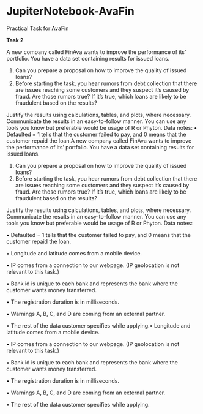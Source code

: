 # JupiterNotebook-AvaFin
Practical Task for AvaFin

**Task 2**

A new company called FinAva wants to improve the performance of its’ portfolio. You have a data set
containing results for issued loans.
1. Can you prepare a proposal on how to improve the quality of issued loans?
2. Before starting the task, you hear rumors from debt collection that there are issues reaching some
customers and they suspect it’s caused by fraud. Are those rumors true? If it’s true, which loans are
likely to be fraudulent based on the results?

Justify the results using calculations, tables, and plots, where necessary. Communicate the results in an
easy-to-follow manner. You can use any tools you know but preferable would be usage of R or Phyton. Data
notes:
• Defaulted = 1 tells that the customer failed to pay, and 0 means that the customer repaid the loan.A new company called FinAva wants to improve the performance of its’ portfolio. You have a data set
containing results for issued loans.
1. Can you prepare a proposal on how to improve the quality of issued loans?
2. Before starting the task, you hear rumors from debt collection that there are issues reaching some
customers and they suspect it’s caused by fraud. Are those rumors true? If it’s true, which loans are
likely to be fraudulent based on the results?

Justify the results using calculations, tables, and plots, where necessary. Communicate the results in an
easy-to-follow manner. You can use any tools you know but preferable would be usage of R or Phyton. Data
notes:

• Defaulted = 1 tells that the customer failed to pay, and 0 means that the customer repaid the loan.

• Longitude and latitude comes from a mobile device.

• IP comes from a connection to our webpage. (IP geolocation is not relevant to this task.)

• Bank id is unique to each bank and represents the bank where the customer wants money transferred.

• The registration duration is in milliseconds.

• Warnings A, B, C, and D are coming from an external partner.

• The rest of the data customer specifies while applying.• Longitude and latitude comes from a mobile device.

• IP comes from a connection to our webpage. (IP geolocation is not relevant to this task.)

• Bank id is unique to each bank and represents the bank where the customer wants money transferred.

• The registration duration is in milliseconds.

• Warnings A, B, C, and D are coming from an external partner.

• The rest of the data customer specifies while applying.
